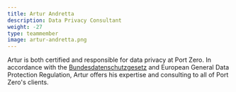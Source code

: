```yaml
---
title: Artur Andretta
description: Data Privacy Consultant
weight: -27
type: teammember
image: artur-andretta.png
---
```


Artur is both certified and responsible for data privacy at Port Zero. In accordance with the [Bundesdatenschutzgesetz](https://en.wikipedia.org/wiki/Bundesdatenschutzgesetz) and European General Data Protection Regulation, Artur offers his expertise and consulting to all of Port Zero's clients. 
